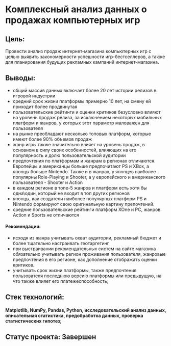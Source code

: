 # Комплексный анализ данных о продажах компьютерных игр
## Цель: 
Провеcти анализ продаж интернет-магазина компьютерных игр с целью выявить закономерности успешности игр-бестселлеров, а также для планирования будущих рекламных кампаний интернет-магазина.

## Выводы: 
- общий массив данных включает более 20 лет истории релизов в игровой индустрии
- средний срок жизни платформы примерно 10 лет, на смену ей приходит более продвинутая
- пользовательские рейтинги и оценки критиков безусловно влияют на уровень продаж релиза, за исключением некоторых мобильных платформ и жанров, у которых этот параметр маловажен для пользователя
- на рынке преобладают несколько топовых платформ, которые имеют более 90% объемов продаж
- жанр игры также значительно влияет на уровень продаж, в основном в силу своих особенностей, влияющих на его популярность и долю пользовательской аудитории
- предпочтения по платформам и жанрам в регионах отличаются. Европейцы и американцы больше предпочитают PS и XBox, а японцы больше Nintendo. Также и в жанрах, у японцев наиболее популярны Role-Playing и Shooter, а у европейского и американского пользователя - Shooter и Action
- в каждом регионе в топе-5 жанров и платформ есть хотя бы одна\один, который не входит в топ других регионов
- японцы, как создатели наиболее популярных платформ PS и Nintendo формируют свою оригинальную картину препочтений.
- средние пользовательские рейтинги платформ XOne и PC, жанров Action и Sports не отличаются

#### Рекомендации: 
- исходя из жанра учитывать охват аудитории, рекламный бюджет и более тщательно настраивать геотаргетинг
- при выстраивании рекомендательных систем на сайте магазина обязательно учитывать регион проживания пользователя, жанровые предпочтения в его регионе, как дополнение отображать оценки критиков.
- учитывать срок жизни платформы, также предпочтения пользователя последнюю версию платформы или предыдущую, на что также влияет его платежеспособность;

## Стек технологий: 
#### Matplotlib, NumPy, Pandas, Python, исследовательский анализ данных, описательная статистика, предобработка данных, проверка статистических гипотез;

## Статус проекта: Завершен
